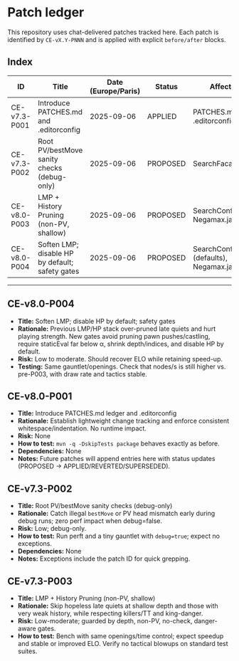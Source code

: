 # Patch ledger

This repository uses chat-delivered patches tracked here. Each patch is identified by `CE-vX.Y-PNNN` and is applied with explicit `before/after` blocks.

## Index

| ID           | Title                                          | Date (Europe/Paris) | Status    | Affected                     |
|--------------|-------------------------------------------------|---------------------|-----------|------------------------------|
| CE-v7.3-P001 | Introduce PATCHES.md and .editorconfig         | 2025-09-06          | APPLIED   | PATCHES.md, .editorconfig    |
| CE-v7.3-P002 | Root PV/bestMove sanity checks (debug-only)    | 2025-09-06          | PROPOSED  | SearchFacade.java            |
| CE-v8.0-P003 | LMP + History Pruning (non-PV, shallow)        | 2025-09-06          | PROPOSED  | SearchConfig.java, Negamax.java |
| CE-v8.0-P004 | Soften LMP; disable HP by default; safety gates| 2025-09-06          | PROPOSED  | SearchConfig.java (defaults), Negamax.java |

---

## CE-v8.0-P004
- **Title:** Soften LMP; disable HP by default; safety gates
- **Rationale:** Previous LMP/HP stack over-pruned late quiets and hurt playing strength. New gates avoid pruning pawn pushes/castling, require staticEval far below α, shrink depth/indices, and disable HP by default.
- **Risk:** Low to moderate. Should recover ELO while retaining speed-up.
- **Testing:** Same gauntlet/openings. Check that nodes/s is still higher vs. pre-P003, with draw rate and tactics stable.

## CE-v8.0-P001
- **Title:** Introduce PATCHES.md ledger and .editorconfig
- **Rationale:** Establish lightweight change tracking and enforce consistent whitespace/indentation. No runtime impact.
- **Risk:** None
- **How to test:** `mvn -q -DskipTests package` behaves exactly as before.
- **Dependencies:** None
- **Notes:** Future patches will append entries here with status updates (PROPOSED → APPLIED/REVERTED/SUPERSEDED).

## CE-v7.3-P002
- **Title:** Root PV/bestMove sanity checks (debug-only)
- **Rationale:** Catch illegal `bestMove` or PV head mismatch early during debug runs; zero perf impact when debug=false.
- **Risk:** Low; debug-only.
- **How to test:** Run perft and a tiny gauntlet with `debug=true`; expect no exceptions.
- **Dependencies:** None
- **Notes:** Exceptions include the patch ID for quick grepping.

## CE-v7.3-P003
- **Title:** LMP + History Pruning (non-PV, shallow)
- **Rationale:** Skip hopeless late quiets at shallow depth and those with very weak history, while respecting killers/TT and king-danger.
- **Risk:** Low-moderate; guarded by depth, non-PV, no-check, danger-aware gates.
- **How to test:** Bench with same openings/time control; expect speedup and stable or improved ELO. Verify no tactical blowups on standard test suites.
